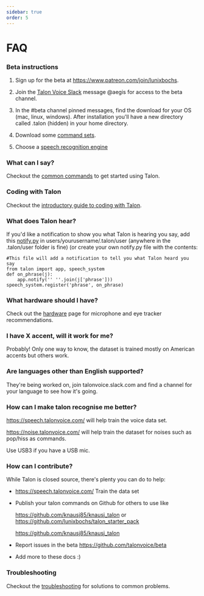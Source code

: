 ```yaml
---
sidebar: true
order: 5
---
```


# FAQ

### Beta instructions
1. Sign up for the beta at https://www.patreon.com/join/lunixbochs.  

2. Join the [Talon Voice Slack](https://talonvoice.slack.com) message @aegis for access to the beta channel.

3. In the #beta channel pinned messages, find the download for your OS (mac, linux, windows). After installation you'll have a new directory called .talon (hidden) in your home directory.  

4. Download some [command sets](https://talon.wiki/getting_started/#configuration-setup).

5. Choose a [speech recognition engine](https://talon.wiki/getting_started/#speech-recognition-engine)

### What can I say?  
Checkout the [common commands](https://talon.wiki/getting_started/#list-of-common-commands-to-get-started-with-talon) to get started using Talon.

### Coding with Talon
Checkout the [introductory guide to coding with Talon](https://talon.wiki/working_with_code/).

### What does Talon hear?
If you'd like a notification to show you what Talon is hearing you say, add this [notify.py](https://github.com/TalonCommunity/Wiki/tree/gh-pages/extras/notify.py) in users/yourusername/.talon/user (anywhere in the .talon/user folder is fine) (or create your own notify.py file with the contents:  

    #This file will add a notification to tell you what Talon heard you say
    from talon import app, speech_system
    def on_phrase(j):
        app.notify('' ''.join(j['phrase']))
    speech_system.register('phrase', on_phrase)

### What hardware should I have?
Check out the [hardware](https://talon.wiki/getting_started/#hardware) page for microphone and eye tracker recommendations.  

### I have X accent, will it work for me? 

Probably! Only one way to know, the dataset is trained mostly
on American accents but others work.

### Are languages other than English supported?

They're being worked on, join talonvoice.slack.com 
and find a channel for your language to see how it's going.

### How can I make talon recognise me better?

https://speech.talonvoice.com/ will help train the voice data set.  

https://noise.talonvoice.com/ will help train the dataset for noises such as pop/hiss as commands.

Use USB3 if you have a USB mic.

### How can I contribute?

While Talon is closed source, there's plenty you can do to help:

* https://speech.talonvoice.com/ Train the data set
* Publish your talon commands on Github for others to use like 

    https://github.com/knausj85/knausj_talon or https://github.com/lunixbochs/talon_starter_pack

    https://github.com/knausj85/knausj_talon

* Report issues in the beta https://github.com/talonvoice/beta
* Add more to these docs :)

### Troubleshooting
Checkout the [troubleshooting](https://talon.wiki/troubleshooting/) for solutions to common problems.
